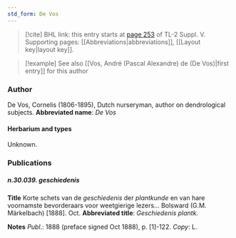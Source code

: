 ```yaml
---
std_form: De Vos
---
```


> [!cite] BHL link: this entry starts at [page 253](https://www.biodiversitylibrary.org/page/33259299) of TL-2 Suppl. V.
> Supporting pages: [[Abbreviations|abbreviations]], [[Layout key|layout key]].

> [!example] See also [[Vos, André (Pascal Alexandre) de (De Vos)|first entry]] for this author

### Author

De Vos, Cornelis (1806-1895), Dutch nurseryman, author on dendrological subjects. 
**Abbreviated name**: *De Vos*

#### Herbarium and types

Unknown.

### Publications

##### n.30.039. geschiedenis

**Title**
Korte schets van de *geschiedenis* der *plantkunde* en van hare voornamste bevorderaars voor weetgierige lezers... Bolsward (G.M. Märkelbach) \[1888\]. Oct.
**Abbreviated title**: *Geschiedenis plantk.*

**Notes**
*Publ*.: 1888 (preface signed Oct 1888), p. \[1\]-122. *Copy*: L.

